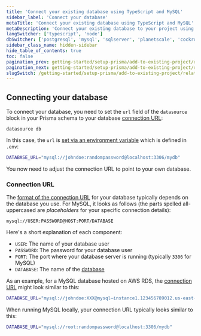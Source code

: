 ```yaml
---
title: 'Connect your existing database using TypeScript and MySQL'
sidebar_label: 'Connect your database'
metaTitle: 'Connect your existing database using TypeScript and MySQL'
metaDescription: 'Connect your existing database to your project using TypeScript and MySQL'
langSwitcher: ['typescript', 'node']
dbSwitcher: ['postgresql', 'mysql', 'sqlserver', 'planetscale', 'cockroachdb']
sidebar_class_name: hidden-sidebar
hide_table_of_contents: true
toc: false
pagination_prev: getting-started/setup-prisma/add-to-existing-project/relational-databases-typescript-mysql
pagination_next: getting-started/setup-prisma/add-to-existing-project/relational-databases/introspection-typescript-mysql
slugSwitch: /getting-started/setup-prisma/add-to-existing-project/relational-databases/connect-your-database-
---
```


## Connecting your database

To connect your database, you need to set the `url` field of the `datasource` block in your Prisma schema to your database [connection URL](/orm/reference/connection-urls):

```prisma file=prisma/schema.prisma showLineNumbers
datasource db 
```

In this case, the `url` is [set via an environment variable](/orm/prisma-schema/overview#accessing-environment-variables-from-the-schema) which is defined in `.env`:

```bash file=.env
DATABASE_URL="mysql://johndoe:randompassword@localhost:3306/mydb"
```

You now need to adjust the connection URL to point to your own database.

<h3 id="connection-url">Connection URL</h3>

The [format of the connection URL](/orm/reference/connection-urls) for your database typically depends on the database you use. For MySQL, it looks as follows (the parts spelled all-uppercased are _placeholders_ for your specific connection details):

```no-lines
mysql://USER:PASSWORD@HOST:PORT/DATABASE
```

Here's a short explanation of each component:

-   `USER`: The name of your database user
-   `PASSWORD`: The password for your database user
-   `PORT`: The port where your database server is running (typically `3306` for MySQL)
-   `DATABASE`: The name of the [database](https://dev.mysql.com/doc/refman/8.0/en/creating-database.html)

As an example, for a MySQL database hosted on AWS RDS, the [connection URL](/orm/reference/connection-urls) might look similar to this:

```bash file=.env
DATABASE_URL="mysql://johndoe:XXX@mysql–instance1.123456789012.us-east-1.rds.amazonaws.com:3306/mydb"
```

When running MySQL locally, your connection URL typically looks similar to this:

```bash file=.env
DATABASE_URL="mysql://root:randompassword@localhost:3306/mydb"
```